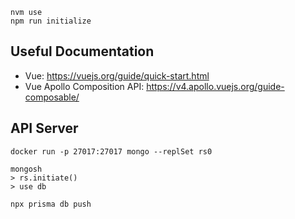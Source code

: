 ```
nvm use
npm run initialize
```

## Useful Documentation

- Vue: https://vuejs.org/guide/quick-start.html
- Vue Apollo Composition API: https://v4.apollo.vuejs.org/guide-composable/

## API Server

```
docker run -p 27017:27017 mongo --replSet rs0

mongosh
> rs.initiate()
> use db

npx prisma db push
```
